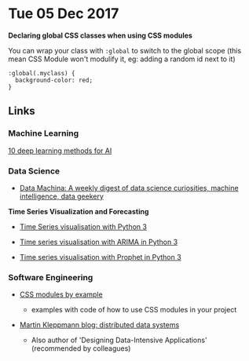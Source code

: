 # Tue 05 Dec 2017

**Declaring global CSS classes when using CSS modules**

You can wrap your class with `:global` to switch to the global scope (this mean CSS Module won't modulify it, eg: adding a random id next to it)

```
:global(.myclass) {
  background-color: red;
}
```

## Links

### Machine Learning

[10 deep learning methods for AI](https://towardsdatascience.com/the-10-deep-learning-methods-ai-practitioners-need-to-apply-885259f402c1)

### Data Science

- [Data Machina: A weekly digest of data science curiosities, machine intelligence, data geekery](https://www.getrevue.co/profile/datamachina)

**Time Series Visualization and Forecasting**

- [Time Series visualisation with Python 3](https://www.digitalocean.com/community/tutorials/a-guide-to-time-series-visualization-with-python-3)

- [Time series visualisation with ARIMA in Python 3](https://www.digitalocean.com/community/tutorials/a-guide-to-time-series-forecasting-with-arima-in-python-3)

- [Time series visualisation with Prophet in Python 3](https://www.digitalocean.com/community/tutorials/a-guide-to-time-series-forecasting-with-prophet-in-python-3)

### Software Engineering

- [CSS modules by example](https://www.andrewhfarmer.com/css-modules-by-example/)
  - examples with code of how to use CSS modules in your project

- [Martin Kleppmann blog: distributed data systems](https://martin.kleppmann.com/)
  - Also author of 'Designing Data-Intensive Applications' (recommended by colleagues)